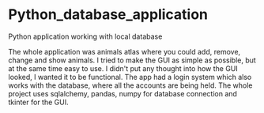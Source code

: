 # Python_database_application
Python application working with local database 

The whole application was animals atlas where you could add, remove, change and show animals. I tried to make the GUI as simple as possible, but at the same time easy to
use. I didn't put any thought into how the GUI looked, I wanted it to be functional. The app had a login system which also works with the database, where all 
the accounts are being held. The whole project uses sqlalchemy, pandas, numpy for database connection and tkinter for the GUI.
